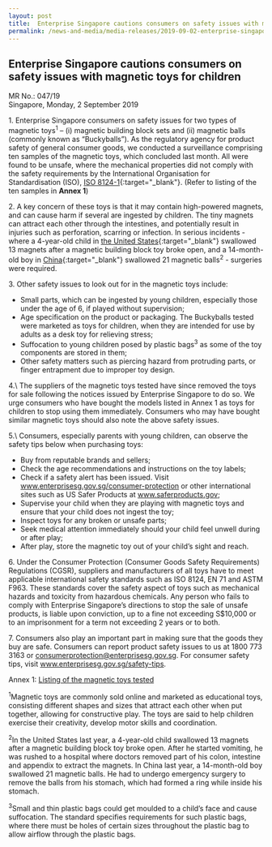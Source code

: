 ```yaml
---
layout: post
title:  Enterprise Singapore cautions consumers on safety issues with magnetic toys for children
permalink: /news-and-media/media-releases/2019-09-02-enterprise-singapore-cautions-consumers-on-safety-issues-with-magnetic-tyos-for-children
---
```

## Enterprise Singapore cautions consumers on safety issues with magnetic toys for children

MR No.: 047/19<br>
Singapore, Monday, 2 September 2019

1\. Enterprise Singapore consumers on safety issues for two types of magnetic toys<sup>1</sup> – (i) magnetic building block sets and (ii) magnetic balls (commonly known as “Buckyballs”). As the regulatory agency for product safety of general consumer goods, we conducted a surveillance comprising ten samples of the magnetic toys, which concluded last month. All were found to be unsafe, where the mechanical properties did not comply with the safety requirements by the International Organisation for Standardisation (ISO), [ISO 8124-1](https://www.iso.org/standard/74477.html){:target="_blank"}. (Refer to listing of the ten samples in **Annex 1**)

2\. A key concern of these toys is that it may contain high-powered magnets, and can cause harm if several are ingested by children. The tiny magnets can attract each other through the intestines, and potentially result in injuries such as perforation, scarring or infection. In serious incidents - where a 4-year-old child in [the United States](https://www.today.com/health/toy-magnets-mom-warns-after-boy-needs-emergency-surgery-t146003){:target="_blank"} swallowed 13 magnets after a magnetic building block toy broke open, and a 14-month-old boy in [China](https://www.scmp.com/news/china/society/article/2147078/chinese-toddler-has-surgery-remove-21-magnetic-beads-his-stomach?utm_campaign=Echobox&utm_medium=Social&utm_source=Facebook#link_time=1526893345){:target="_blank"} swallowed 21 magnetic balls<sup>2</sup> - surgeries were required.

3\. Other safety issues to look out for in the magnetic toys include:
* Small parts, which can be ingested by young children, especially those under the age of 6, if played without supervision;
* Age specification on the product or packaging. The Buckyballs tested were marketed as toys for children, when they are intended for use by adults as a desk toy for relieving stress;
* Suffocation to young children posed by plastic bags<sup>3</sup> as some of the toy components are stored in them;
* Other safety matters such as piercing hazard from protruding parts, or finger entrapment due to improper toy design.

4.\ The suppliers of the magnetic toys tested have since removed the toys for sale following the notices issued by Enterprise Singapore to do so. We urge consumers who have bought the models listed in Annex 1 as toys for children to stop using them immediately. Consumers who may have bought similar magnetic toys should also note the above safety issues.

5.\ Consumers, especially parents with young children, can observe the safety tips below when purchasing toys:
* Buy from reputable brands and sellers;
* Check the age recommendations and instructions on the toy labels;
* Check if a safety alert has been issued. Visit <a href="https://www.enterprisesg.gov.sg/consumer-protection">www.enterprisesg.gov.sg/consumer-protection</a>  or other international sites such as US Safer Products at <a href="https://www.saferproducts.gov/">www.saferproducts.gov</a>;
* Supervise your child when they are playing with magnetic toys and ensure that your child does not ingest the toy;
* Inspect toys for any broken or unsafe parts;
* Seek medical attention immediately should your child feel unwell during or after play;
* After play, store the magnetic toy out of your child’s sight and reach.

6\. Under the Consumer Protection (Consumer Goods Safety Requirements) Regulations (CGSR), suppliers and manufacturers of all toys have to meet applicable international safety standards such as ISO 8124, EN 71 and ASTM F963. These standards cover the safety aspect of toys such as mechanical hazards and toxicity from hazardous chemicals. Any person who fails to comply with Enterprise Singapore’s directions to stop the sale of unsafe products, is liable upon conviction, up to a fine not exceeding S$10,000 or to an imprisonment for a term not exceeding 2 years or to both.

7\. Consumers also play an important part in making sure that the goods they buy are safe. Consumers can report product safety issues to us at 1800 773 3163 or <consumerprotection@enterprisesg.gov.sg>. For consumer safety tips, visit <a href="https://www.enterprisesg.gov.sg/safety-tips">www.enterprisesg.gov.sg/safety-tips</a>.

Annex 1: [Listing of the magnetic toys tested](/news-and-media/media-releases/2019-09-02-annex-a-listing-of-the-magnetic-toys-tested.pdf)

<sup>1</sup>Magnetic toys are commonly sold online and marketed as educational toys, consisting different shapes and sizes that attract each other when put together, allowing for constructive play. The toys are said to help children exercise their creativity, develop motor skills and coordination.

<sup>2</sup>In the United States last year, a 4-year-old child swallowed 13 magnets after a magnetic building block toy broke open. After he started vomiting, he was rushed to a hospital where doctors removed part of his colon, intestine and appendix to extract the magnets. In China last year, a 14-month-old boy swallowed 21 magnetic balls. He had to undergo emergency surgery to remove the balls from his stomach, which had formed a ring while inside his stomach.

<sup>3</sup>Small and thin plastic bags could get moulded to a child’s face and cause suffocation. The standard specifies requirements for such plastic bags, where there must be holes of certain sizes throughout the plastic bag to allow airflow through the plastic bags.
